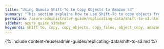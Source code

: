 ```yaml
---
title: "Using Qumulo Shift-To to Copy Objects to Amazon S3"
summary: "This section explains how to use Shift-To to copy objects from a directory in a Qumulo cluster to a folder in an Amazon Simple Storage Service (Amazon S3) bucket and how to manage Shift relationships."
permalink: /azure-administrator-guide/replicating-data/shift-to-s3.html
sidebar: azure_guide_sidebar
keywords: shift to, copy, copy_objects, copy_files, object_copy, amazon_s3, s3, iam_permissions, iam, cli_commands, cli, shift_relationships, shift, relationships, configuration_details, status
---
```


{% include content-reuse/admin-guides/replicating-data/shift-to-s3.md %}
